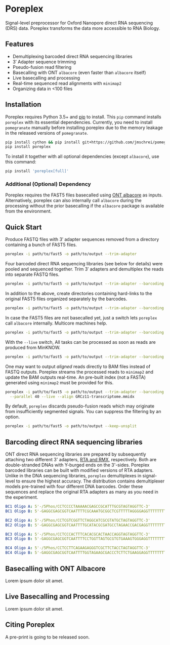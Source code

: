 # Poreplex
Signal-level preprocessor for Oxford Nanopore direct RNA sequencing
(DRS) data. Poreplex transforms the data more accessible to RNA Biology.

## Features
* Demultiplexing barcoded direct RNA sequencing libraries
* 3′ Adapter sequence trimming
* Pseudo-fusion read filtering
* Basecalling with ONT `albacore` (even faster than `albacore` itself)
* Live basecalling and processing
* Real-time sequenced read alignments with `minimap2`
* Organizing data in <100 files

## Installation
Poreplex requires Python 3.5+ and [pip](http://pypi.python.org/pypi/pip) to install.
This `pip` command installs `poreplex` with its essential dependencies. Currently,
you need to install `pomegranate` manually before installing poreplex due to the
memory leakage in the released versions of `pomegranate`.

```bash
pip install cython && pip install git+https://github.com/jmschrei/pomegranate.git
pip install poreplex
```

To install it together with all optional dependencies (except `albacore`), use this
command:

```bash
pip install 'poreplex[full]'
```

### Additional (Optional) Dependency
Poreplex requires the FAST5 files basecalled using
[ONT albacore](https://community.nanoporetech.com/downloads) as inputs.
Alternatively, poreplex can also internally call `albacore` during the
processing without the prior basecalling if the `albacore` package is
available from the environment.

## Quick Start
Produce FASTQ files with 3′ adapter sequences removed from a directory
containing a bunch of FAST5 files.

```bash
poreplex -i path/to/fast5 -o path/to/output --trim-adapter
```

Four barcoded direct RNA sequencing libraries (see below for details)
were pooled and sequenced together. Trim 3′ adapters and demultiplex
the reads into separate FASTQ files.

```bash
poreplex -i path/to/fast5 -o path/to/output --trim-adapter --barcoding
```

In addition to the above, create directories containing hard-links to
the original FAST5 files organized separately by the barcodes.

```bash
poreplex -i path/to/fast5 -o path/to/output --trim-adapter --barcoding --fast5
```

In case the FAST5 files are not basecalled yet, just a switch lets
`poreplex` call `albacore` internally. Multicore machines help.

```bash
poreplex -i path/to/fast5 -o path/to/output --trim-adapter --barcoding --fast5 --albacore-onthefly --parallel 40
```

With the `--live` switch, All tasks can be processed as soon as reads
are produced from MinKNOW.

```bash
poreplex -i path/to/fast5 -o path/to/output --trim-adapter --barcoding --albacore-onthefly --parallel 40 --live
```

One may want to output *aligned* reads directly to BAM files instead of
FASTQ outputs. Poreplex streams the processed reads to `minimap2` and update
the BAM outputs real-time. An pre-built index (not a FASTA) generated using
`minimap2` must be provided for this.

```bash
poreplex -i path/to/fast5 -o path/to/output --trim-adapter --barcoding --albacore-onthefly \
  --parallel 40 --live --align GRCz11-transcriptome.mmidx
```

By default, `poreplex` discards pseudo-fusion reads which may originate
from insufficiently segmented signals. You can suppress the filtering
by an option.

```bash
poreplex -i path/to/fast5 -o path/to/output --keep-unsplit
```

## Barcoding direct RNA sequencing libraries
ONT direct RNA sequencing libraries are prepared by subsequently attaching
two different 3' adapters, [RTA and RMX](https://community.nanoporetech.com/protocols/sequence-specific-direct-rna-sequencing/v/drss_9035_v1_revg_11may2017/overview-of-the-direct-rna),
respectively. Both are double-stranded DNAs with Y-burged ends on the
3'-sides. Poreplex barcoded libraries can be built with modified versions of
RTA adapters. Unlike in the DNA sequencing libraries, `poreplex` demultiplexes
in signal-level to ensure the highest accuracy. The distribution contains
demultiplexer models pre-trained with four different DNA barcodes.
Order these sequences and replace the original RTA adapters as many as you
need in the experiment.

```yaml
BC1 Oligo A: 5'-/5Phos/CCTCCCCTAAAAACGAGCCGCATTTGCGTAGTAGGTTC-3'
BC1 Oligo B: 5'-GAGGCGAGCGGTCAATTTTCGCAAATGCGGCTCGTTTTTAGGGGAGGTTTTTTTTTT-3'
```

```yaml
BC2 Oligo A: 5'-/5Phos/CCTCGTCGGTTCTAGGCATCGCGTATGCTAGTAGGTTC-3'
BC2 Oligo B: 5'-GAGGCGAGCGGTCAATTTTGCATACGCGATGCCTAGAACCGACGAGGTTTTTTTTTT-3'
```

```yaml
BC3 Oligo A: 5'-/5Phos/CCTCCCACTTTCACACGCACTAACCAGGTAGTAGGTTC-3'
BC3 Oligo B: 5'-GAGGCGAGCGGTCAATTTTCCTGGTTAGTGCGTGTGAAAGTGGGAGGTTTTTTTTTT-3'
```

```yaml
BC4 Oligo A: 5'-/5Phos/CCTCCTTCAGAAGAGGGTCGCTTCTACCTAGTAGGTTC-3'
BC4 Oligo B: 5'-GAGGCGAGCGGTCAATTTTGGTAGAAGCGACCCTCTTCTGAAGGAGGTTTTTTTTTT-3'
```

## Basecalling with ONT Albacore
Lorem ipsum dolor sit amet.

## Live Basecalling and Processing
Lorem ipsum dolor sit amet.

## Citing Poreplex
A pre-print is going to be released soon.
